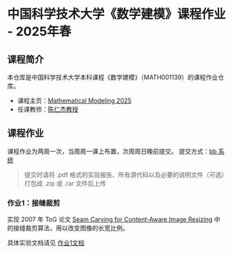 # 中国科学技术大学《数学建模》课程作业 - 2025年春

## 课程简介

本仓库是中国科学技术大学本科课程《数学建模》（MATH001139）的课程作业仓库。

- 课程主页：[Mathematical Modeling 2025](http://staff.ustc.edu.cn/~renjiec/mm2025/)
- 任课教师：[陈仁杰教授](http://staff.ustc.edu.cn/~renjiec/)

## 课程作业

课程作业为两周一次，当周周一课上布置，次周周日晚前提交。
提交方式：[bb 系统](https://www.bb.ustc.edu.cn/)
> 提交时请将 .pdf 格式的实验报告、所有源代码以及必要的说明文件（可选）打包成 .zip 或 .rar 文件后上传

### 作业1：接缝裁剪

实现 2007 年 ToG 论文 [Seam Carving for Content-Aware Image Resizing](https://dl.acm.org/doi/10.1145/1276377.1276390) 中的接缝裁剪算法，用以改变图像的长宽比例。

具体实验文档请见 [作业1文档](./hw_1/README.md)
